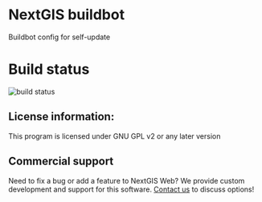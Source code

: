 # NextGIS buildbot
Buildbot config for self-update

Build status
============

![build status](http://176.9.38.120/buildbot/png?builder=selfupdate)

License information:
-------------
This program is licensed under GNU GPL v2 or any later version

Commercial support
----------
Need to fix a bug or add a feature to NextGIS Web? We provide custom development and support for this software. [Contact us](http://nextgis.ru/en/contact/) to discuss options!
